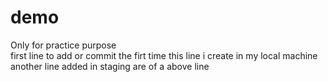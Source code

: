 # demo
Only for practice purpose <br>
 first line to add or commit the firt time
 this line i create in my local machine
 another line added in staging are of a above line